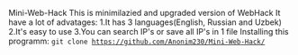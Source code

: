Mini-Web-Hack
This is minimilazied and upgraded version of WebHack
It have a lot of advatages:
1.It has 3 languages(English, Russian and Uzbek)
2.It's easy to use
3.You can search IP's or save all IP's in 1 file
Installing this programm:
<code>git clone https://github.com/Anonim230/Mini-Web-Hack/</code>
